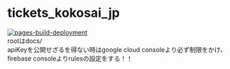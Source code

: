# tickets_kokosai_jp
[![pages-build-deployment](https://github.com/JVM3S/tickets_kokosai_jp/actions/workflows/pages/pages-build-deployment/badge.svg)](https://github.com/JVM3S/tickets_kokosai_jp/actions/workflows/pages/pages-build-deployment)\
rootはdocs/\
apiKeyを公開せざるを得ない時はgoogle cloud consoleより必ず制限をかけ、firebase consoleよりrulesの設定をする！！
